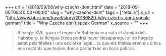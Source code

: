 +++
url = "/2018/09/06/why-czechs-dont.html"
date = "2018-09-06T08:40:00+00:00"
slug = "why-czechs-dont"
tags = ["retalls"]
x_url = "http://www.bbc.com/travel/story/20180820-why-czechs-dont-speak-german"
title = "Why Czechs don’t speak German"
x_source = ""
+++


> Al segle XVII, quan el regne de Bohèmia era sota el domini dels Habsburg, la llengua txeca podria haver desaparegut si no hagués estat pels titelles i una escletxa legal… ja que els titelles eren els únics ens restants que tenien dret a parlar txec en llocs públics.
